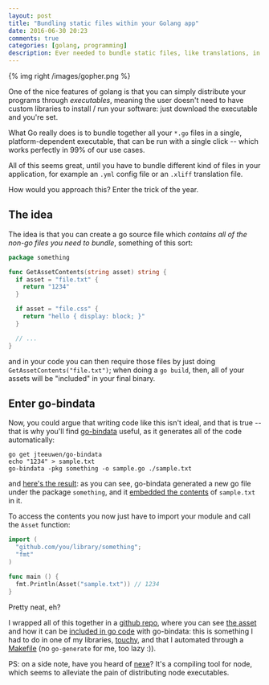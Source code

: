```yaml
---
layout: post
title: "Bundling static files within your Golang app"
date: 2016-06-30 20:23
comments: true
categories: [golang, programming]
description: Ever needed to bundle static files, like translations, in your app? go-bindata is the right tool for you
---
```


{% img right /images/gopher.png %}

One of the nice features of golang is that you can simply distribute
your programs through *executables*, meaning the user doesn't need to
have custom libraries to install / run your software: just download the
executable and you're set.

What Go really does is to bundle together all your `*.go` files in a single,
platform-dependent executable, that
can be run with a single click -- which works perfectly in 99% of our use cases.

All of this seems great, until you have to bundle different kind of files
in your application, for example an `.yml` config file or an `.xliff`
translation file.

How would you approach this? Enter the trick of the year.  

<!-- more -->

## The idea

The idea is that you can create a go source file which *contains all of the
non-go files you need to bundle*, something of this sort:

``` go
package something

func GetAssetContents(string asset) string {
  if asset = "file.txt" {
    return "1234"
  }

  if asset = "file.css" {
    return "hello { display: block; }"
  }

  // ...
}
```

and in your code you can then require those files
by just doing `GetAssetContents("file.txt")`; when
doing a `go build`, then, all of your assets will
be "included" in your final binary.

## Enter go-bindata

Now, you could argue that writing code like this isn't ideal,
and that is true -- that is why you'll find [go-bindata](https://github.com/jteeuwen/go-bindata)
useful, as it generates all of the code automatically:

```
go get jteeuwen/go-bindata
echo "1234" > sample.txt
go-bindata -pkg something -o sample.go ./sample.txt
```

and [here's the result](https://github.com/odino/go-bindata-example/blob/master/sample.go):
as you can see, go-bindata generated a new go file under the package `something`, and it
[embedded the contents](https://github.com/odino/go-bindata-example/blob/10e59eee28251b657991b5eead29540143d8ba71/sample.go#L71) of `sample.txt` in it.

To access the contents you now just have to import your module and call the `Asset` function:

``` go
import (
  "github.com/you/library/something";
  "fmt"
)

func main () {
  fmt.Println(Asset("sample.txt")) // 1234
}
```

Pretty neat, eh?

I wrapped all of this together in a [github repo](https://github.com/odino/go-bindata-example),
where you can see [the asset](https://github.com/odino/go-bindata-example/blob/master/sample.txt)
and how it can be [included in go code](https://github.com/odino/go-bindata-example/blob/master/sample.go) with go-bindata:
this is something I had to do in one of my libraries, [touchy](https://github.com/odino/touchy),
and that I automated through a [Makefile](https://github.com/odino/touchy/blob/060559872547c05afe1406b212445b4c6e1bbc14/Makefile#L12-L17)
(no `go-generate` for me, too lazy :)).

PS: on a side note, have you heard of [nexe](https://github.com/jaredallard/nexe)?
It's a compiling tool for node, which seems to alleviate the pain of distributing node executables.

